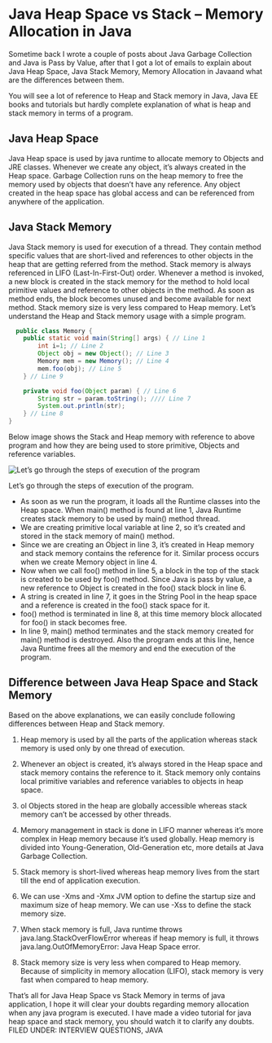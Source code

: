 # Java Heap Space vs Stack – Memory Allocation in Java

Sometime back I wrote a couple of posts about Java Garbage Collection and Java is Pass by Value, after that I got a lot of emails to explain about Java Heap Space, Java Stack Memory, Memory Allocation in Javaand what are the differences between them.
 
You will see a lot of reference to Heap and Stack memory in Java, Java EE books and tutorials but hardly complete explanation of what is heap and stack memory in terms of a program.

## Java Heap Space
Java Heap space is used by java runtime to allocate memory to Objects and JRE classes. Whenever we create any object, it’s always created in the Heap space. Garbage Collection runs on the heap memory to free the memory used by objects that doesn’t have any reference. Any object created in the heap space has global access and can be referenced from anywhere of the application.

## Java Stack Memory
Java Stack memory is used for execution of a thread. They contain method specific values that are short-lived and references to other objects in the heap that are getting referred from the method. Stack memory is always referenced in LIFO (Last-In-First-Out) order. Whenever a method is invoked, a new block is created in the stack memory for the method to hold local primitive values and reference to other objects in the method. As soon as method ends, the block becomes unused and become available for next method.
Stack memory size is very less compared to Heap memory.
Let’s understand the Heap and Stack memory usage with a simple program.

```java
  public class Memory {
    public static void main(String[] args) { // Line 1
		int i=1; // Line 2
		Object obj = new Object(); // Line 3
		Memory mem = new Memory(); // Line 4
		mem.foo(obj); // Line 5
	} // Line 9

	private void foo(Object param) { // Line 6
		String str = param.toString(); //// Line 7
		System.out.println(str);
	} // Line 8
}
```

Below image shows the Stack and Heap memory with reference to above program and how they are being used to store primitive, Objects and reference variables.

![Let’s go through the steps of execution of the program](http://webdesign.ru.net/images/Heydon_min.jpg)
 
Let’s go through the steps of execution of the program.

*  As soon as we run the program, it loads all the Runtime classes into the Heap space. When main() method is found at line 1, Java Runtime creates stack memory to be used by main() method thread.
*	We are creating primitive local variable at line 2, so it’s created and stored in the stack memory of main() method.
*	Since we are creating an Object in line 3, it’s created in Heap memory and stack memory contains the reference for it. Similar process occurs when we create Memory object in line 4.
*	Now when we call foo() method in line 5, a block in the top of the stack is created to be used by foo() method. Since Java is pass by value, a new reference to Object is created in the foo() stack block in line 6.
*	A string is created in line 7, it goes in the String Pool in the heap space and a reference is created in the foo() stack space for it.
*	foo() method is terminated in line 8, at this time memory block allocated for foo() in stack becomes free.
*	In line 9, main() method terminates and the stack memory created for main() method is destroyed. Also the program ends at this line, hence Java Runtime frees all the memory and end the execution of the program.

## Difference between Java Heap Space and Stack Memory
Based on the above explanations, we can easily conclude following differences between Heap and Stack memory.

1.  Heap memory is used by all the parts of the application whereas stack memory is used only by one thread of execution.

2.  Whenever an object is created, it’s always stored in the Heap space and stack memory contains the reference to it. Stack memory only contains local primitive variables and reference variables to objects in heap space.

3. ol	Objects stored in the heap are globally accessible whereas stack memory can’t be accessed by other threads.

4.	Memory management in stack is done in LIFO manner whereas it’s more complex in Heap memory because it’s used globally. Heap memory is divided into Young-Generation, Old-Generation etc, more details at Java Garbage Collection.

5.	Stack memory is short-lived whereas heap memory lives from the start till the end of application execution.

6.	We can use -Xms and -Xmx JVM option to define the startup size and maximum size of heap memory. We can use -Xss to define the stack memory size.

7.	When stack memory is full, Java runtime throws java.lang.StackOverFlowError whereas if heap memory is full, it throws java.lang.OutOfMemoryError: Java Heap Space error.

8.	Stack memory size is very less when compared to Heap memory. Because of simplicity in memory allocation (LIFO), stack memory is very fast when compared to heap memory.
	

That’s all for Java Heap Space vs Stack Memory in terms of java application, I hope it will clear your doubts regarding memory allocation when any java program is executed.
I have made a video tutorial for java heap space and stack memory, you should watch it to clarify any doubts.
FILED UNDER: INTERVIEW QUESTIONS, JAVA

